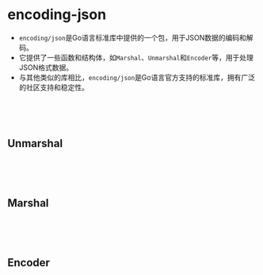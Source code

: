 # encoding-json

- ​`encoding/json`​是Go语言标准库中提供的一个包，用于JSON数据的编码和解码。
- 它提供了一些函数和结构体，如`Marshal`​、`Unmarshal`​和`Encoder`​等，用于处理JSON格式数据。
- 与其他类似的库相比，`encoding/json`​是Go语言官方支持的标准库，拥有广泛的社区支持和稳定性。

‍

‍

## Unmarshal

‍

‍

## Marshal

‍

‍

## Encoder
